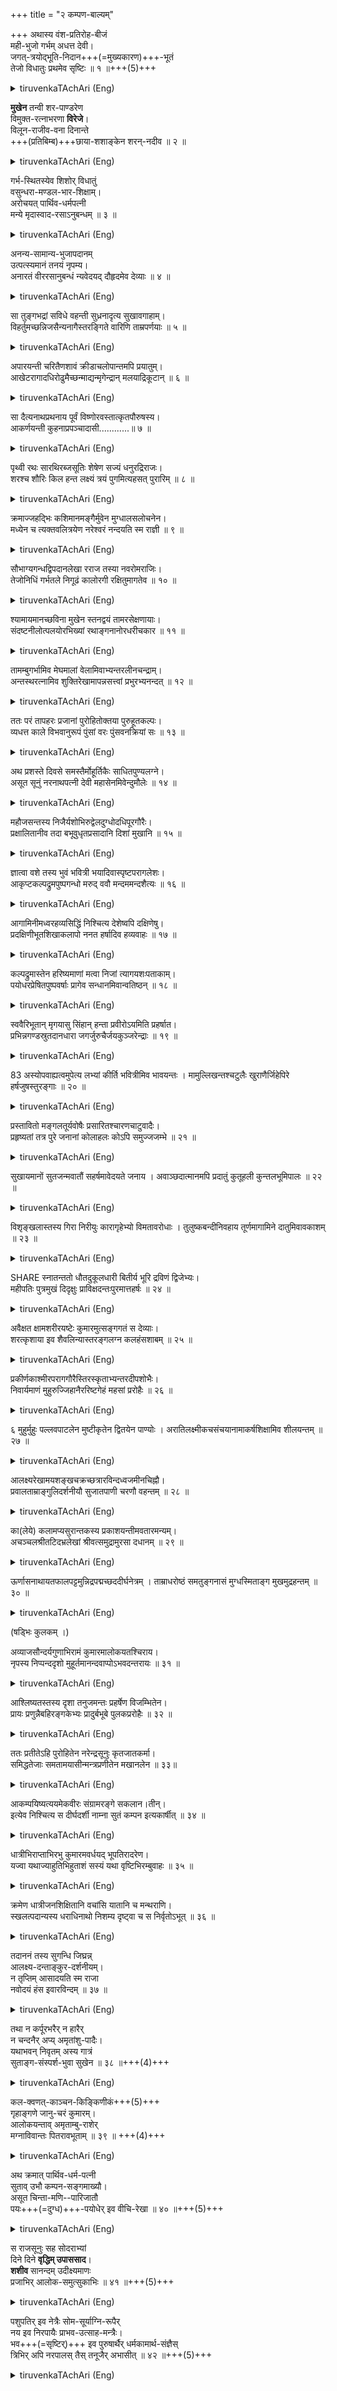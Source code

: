 +++
title = "२ कम्पण-बाल्यम्"

+++
अथास्य वंश-प्रतिरोह-बीजं  
मही-भुजो गर्भम् अधत्त देवी।  
जगत्-त्रयोद्भूति-निदान+++(=मुख्यकारण)+++-भूतं  
तेजो विधातुः प्रथमेव सृष्टिः ॥ १ ॥+++(5)+++  


<details><summary>tiruvenkaTAchAri (Eng)</summary>

1. The queen conceived by the king and bore in her womb, the seed of royal race, as the cosmic waters held in them the tējas virile of Brahma with which the three worlds were created.  

</details>


**मुखेन** तन्वी शर-पाण्डरेण  
विमुक्त-रत्नाभरणा **विरेजे**।  
विलून-राजीव-वना दिनान्ते  
+++(प्रतिबिम्ब)+++छाया-शशाङ्केन शरन्-नदीव ॥ २ ॥  


<details><summary>tiruvenkaTAchAri (Eng)</summary>

2. The queen put aside her jewels. Her face was somewhat pale like the sara reed and her form unusually slender. She shone like a river in autumn with lotuses gone and with the globe of the moon reflected on its watery surface.  

</details>


गर्भ-स्थितस्येव शिशोर् विधातुं  
वसुन्धरा-मण्डल-भार-शिक्षाम्।  
अरोचयत् पार्थिव-धर्मपत्नी  
मन्ये मृदास्वाद-रसाऽनुबन्धम् ॥ ३ ॥  


<details><summary>tiruvenkaTAchAri (Eng)</summary>

3. She who was the beloved consort of the lord of this earth, indulged in tasting particles of it as if to teach the responsibility of earth-sway to the infant in her womb.  

</details>


अनन्य-सामान्य-भुजापदानम्  
उत्पत्स्यमानं तनयं नृपम्य।  
अनारतं वीररसानुबन्धं न्यवेदयद् दौहृदमेव देव्याः ॥ ४ ॥  


<details><summary>tiruvenkaTAchAri (Eng)</summary>

4. The very nature of her longings in her pregnancy which always took a daring turn suggested that her would-be son would be wedded to heroic accomplishments.  

</details>


सा तुङ्गभद्रां सविधे वहन्ती सुध्रनादृत्य सुखावगाहाम्।  
विहर्तुमच्छन्निजसैन्यनागैस्तरङ्गिते वारिणि ताम्रपर्णयाः ॥ ५ ॥  


<details><summary>tiruvenkaTAchAri (Eng)</summary>

5. Without caring for the Tungabhadra which flowed nearby and which was easily fordable, she desir ed to sport in the Tāmraparņi in company with her army of elephants that would raise waves in its waters (while they submerged with their huge bodies).  

</details>


अपारयन्ती चरितैणशावं क्रीडाचलोपान्तमपि प्रयातुम्।  
आखेटरागादधिरोढुमैच्छन्माद्यन्मृगेन्द्रान् मलयाद्रिकूटान् ॥ ६ ॥  


<details><summary>tiruvenkaTAchAri (Eng)</summary>

6. Though she was physically unable to walk as far as the pleasure-hill where the deer were quietly grazing, she, in her mental flights, was on the tops of the Malāya mountain inhabited by (ferocious) lions.

</details>


सा दैत्यनाथप्रथनाय पूर्वं विष्णोरवस्तात्कृतपौरुषस्य।  
आकर्णयन्ती कुहनाप्रपञ्चादासी............॥ ७ ॥  


<details><summary>tiruvenkaTAchAri (Eng)</summary>

7. She heard of Viṣnu's miraculous exploits underneath the earth and wanted to imitate Him .... (slöka imperfect).  

</details>


पृथ्वी रथः सारथिरब्जसूतिः शेषेण सज्यं धनुरद्रिराजः।  
शरश्च शौरिः किल हन्त लक्ष्यं त्रयं पुगमित्यहसत् पुरारिम् ॥ ८ ॥  


<details><summary>tiruvenkaTAchAri (Eng)</summary>

8. She laughed at Śiva's valour in reducing Tripura aided by all such paraphernalia as the Earth for the chariot, Brahma for the charioteer, Sesa for the bowstring, the mountain for the bow and Hari for the arrow.  

</details>


क्रमाज्जहद्भिः कशिमानमङ्गैर्मुवेन मुग्धालसलोचनेन।  
मध्येन च त्यक्तवलित्रयेण नरेश्वरं नन्दयति स्म राज्ञी ॥ ९ ॥  


<details><summary>tiruvenkaTAchAri (Eng)</summary>

9. As time advanced, the limbs of her body began to put on flesh; he face regained its sweet and lazy eye-looks; her beily began to show its folds distinctly; and this change in his beloved filled the king withi delight.  

</details>


सौभाग्यगन्धद्विपदानलेखा रराज तस्या नवरोमराजिः।  
तेजोनिधिं गर्भतले निगूढं कालोरगी रक्षितुमागतेव ॥ १० ॥  


<details><summary>tiruvenkaTAchAri (Eng)</summary>

10. The auspicious line of hair that was on her abdomen looked like a black serpent on guard in order to protect the infant within.  

</details>


श्यामायमानच्छविना मुखेन स्तनद्वयं तामरसेक्षणायाः।  
संदष्टनीलोत्पलयोरभिख्यां रथाङ्गनानोरधरीचकार ॥ ११ ॥  


<details><summary>tiruvenkaTAchAri (Eng)</summary>

11. Her breasts, with black nipples, surpassed in their attractiveness the çakravāka couple with a bit of blue utpala flower in their beaks.  

</details>


तामम्बुगर्भामिव मेघमालां वेलामिवाभ्यन्तरलीनचन्द्राम्।  
अन्तस्थरत्नामिव शुक्तिरेखामापन्नसत्त्वां प्रभुरभ्यनन्दत् ॥ १२ ॥   


<details><summary>tiruvenkaTAchAri (Eng)</summary>

12. The lord of earth regarded her being in an interesting condition, as if she were a rain-cloud full of water within, a pearl oyster with pearl inside and night time foreshadowing the rise of the moon.  

</details>


ततः परं तापहरः प्रजानां पुरोहितोक्तया पुरुहूतकल्पः।  
व्यधत्त काले विभवानुरूपं पुंसां वरः पुंसवनक्रियां सः ॥ १३ ॥  


<details><summary>tiruvenkaTAchAri (Eng)</summary>

13. The king who was as prosperous as Indra and who was ever bent on the amelioration of his subjects, celebrated the ceremony of pumsavana as ordered by his preceptor, at the appointed time, on a scale befitting his royal rank.

</details>


अथ प्रशस्ते दिवसे समस्तैर्मोहूर्तिकैः साधितपुण्यलग्ने।  
असूत सूनुं नरनाथपत्नी देवी महासेनमिवेन्दुमौलेः ॥ १४ ॥  


<details><summary>tiruvenkaTAchAri (Eng)</summary>

14. Then on an auspicious day, at the hour pro nounced most auspicious by astrologers, the queen presented her lord with a boy, as Goddess Pārvati bore to Śiva the child Subrahmanya.  

</details>


महौजसन्तस्य निजैर्यशोभिरुद्वेलदुग्धोदधिपूरगौरैः।  
प्रक्षालितानीव तदा बभूवुधृतप्रसादानि दिशां मुखानि ॥ १५ ॥  


<details><summary>tiruvenkaTAchAri (Eng)</summary>

15. The quarters then shone with spotless lustre as if they had been newly washed by royal fame which was fit to be likened to the whiteness of milk that filled the milky ocean.  

</details>


ज्ञात्वा वशे तस्य भुवं भवित्री भयादिवास्पृष्टपरागलेशः।  
आकृप्टकल्पद्रुमपुष्पगन्धो मरुद् ववौ मन्दममन्दशैत्यः ॥ १६ ॥   


<details><summary>tiruvenkaTAchAri (Eng)</summary>

16. Cool breeze scented with the flower-dusts from heavenly trees began to blow gently as if afraid of the new-born infant who was soon to attain the mastery of his earth.  

</details>

आगामिनीमध्वरहव्यसिद्धिं निश्चित्य देशेष्वपि दक्षिणेषु।  
प्रदक्षिणीभूतशिखाकलापो ननत हर्षादिव हव्यवाहः ॥ १७ ॥  


<details><summary>tiruvenkaTAchAri (Eng)</summary>

17. The god of fire seemed to dance with joy, describing auspicious circles with his bright ends; and this betokened that fruitful sacrifices would soon be performed all over the southern countries in abundance.  

</details>


कल्पद्रुमास्तेन हरिष्यमाणां मत्वा निजां त्यागयशःपताकाम्।  
पयोधरप्रेषितपुष्पवर्षाः प्रागेव सन्धानमिवान्वतिष्ठन् ॥ १८ ॥  


<details><summary>tiruvenkaTAchAri (Eng)</summary>

18. The kalpa vřksās by showering down flowers through clouds looked as if courting in advance the friendship of the royal child who was soon to excel them in the glory of giving.  

</details>


स्ववैरिभूतान् मृगयासु सिंहान् हन्ता प्रवीरोऽयमिति प्रहर्षात।  
प्रभिन्नगण्डस्रुतदानधारा जगर्जुरुचैर्जयकुञ्जरेन्द्राः ॥ १९ ॥  


<details><summary>tiruvenkaTAchAri (Eng)</summary>

19. The wild elephants, with ichor flowing down their cheeks, trumpeted in joy, as if in contemplation of the destruction that awaited their enemies; the lions, at  the hands of the royal baby who would soon grow up to be a daring hunter.

</details>



83
अस्योपवाह्यत्वमुपेत्य लभ्यां कीर्ति भवित्रीमिव भावयन्तः ।
मामुल्लिखन्तश्चटुलैः खुराणैर्जिहेपिरे हर्षजुषस्तुरङ्गाः ॥ २० ॥   


<details><summary>tiruvenkaTAchAri (Eng)</summary>

20. The horses also neighed with joy, tearing the ground with their large hoofs, perhaps thinking, that they would soon be mounted upon by the child and a great glory awaited them in that role.  

</details>

प्रस्तावितो मङ्गलतूर्यवोषैः प्रसारितश्चारणचाटुवादैः।  
प्रहृष्यतां तत्र पुरे जनानां कोलाहलः कोऽपि समुज्जजम्भे ॥ २१ ॥   


<details><summary>tiruvenkaTAchAri (Eng)</summary>

21. Tumultuous rejoicings among the people of the city arose, with trumpets blowing and çāraṇas shouting auspicious words.  

</details>

सुखायमानों सुतजन्मवातौं सहर्षमावेदयते जनाय ।
अवाञ्छदात्मानमपि प्रदातुं कुतूहली कुन्तलभूमिपालः ॥ २२ ॥   


<details><summary>tiruvenkaTAchAri (Eng)</summary>

22. The monarch of Kuntala wished to give away even himself bodily to those that bore the glad tidings of his son's birth,  

</details>

विशृङ्खलास्तस्य गिरा निरीयुः कारागृहेभ्यो विमतावरोधाः ।
तुलुष्कबन्दीनिवहाय तूर्णमागामिने दातुमिवावकाशम् ॥ २३ ॥  


<details><summary>tiruvenkaTAchAri (Eng)</summary>

23. By his royal word of command the prisons were thrown open and prisoners were unchained and liberated as if to make room for future incumbents, viz., the turuskas.  

</details>


SHARE
स्नातन्ततो धौतदुकूलधारी बितीर्य भूरि द्रविणं द्विजेभ्यः।  
महीपतिः पुत्रमुखं दिदृक्षुः प्राविक्षदन्तःपुरमात्तहर्षः ॥ २४ ॥  


<details><summary>tiruvenkaTAchAri (Eng)</summary>

24. Duly bathed and clad in white silk, the king: after doling out immense riches as gifts to Brāmins, entered the lying-in room with a glad heart to see the face of his son.  

</details>


अवैक्षत क्षामशरीरयष्टेः कुमारमुत्सङ्गगतं स देव्याः।  
शरत्कृशाया इव शैवलिन्यास्तरङ्गलग्न कलहंसशाबम् ॥ २५ ॥  


<details><summary>tiruvenkaTAchAri (Eng)</summary>

25. He saw the child lying on the lap of his slim featured queen like a swan youngling on the wavy-bed of the autumnal river.  

</details>


प्रकीर्णकाश्मीरपरागगौरैस्तिरस्कृताभ्यन्तरदीपशोभैः।  
निवार्यमाणं मुहुरुज्जिहानैररिष्टगेहं महसां प्ररोहैः ॥ २६ ॥  


<details><summary>tiruvenkaTAchAri (Eng)</summary>

26. 26 to 30. Rays of light, whitish as camphor dust, played on the child's form which subdued the lustre of the lamps burning in the lying-in-chamber. With his two reddish hands closed, the child looked as if already practising the art of holding within his grasp the god dess of prosperity of his enemies. His two gracefully shaped feet bore auspicious marks indicative of conch, disc, umbrella, lotus, banner, and fish. His tiny fingers, reddish and soft as tender foliage, were also beautiful to look at. He bore the hairy sign of Śrīvatsa on his breast which suggested that he was an avatāra of Viṣnu, and, that unbroken prosperity would mark his life. His forehead was adorned with a circle of hair between the eye-brows. His eyes were large like the petals of blooming lotus. His nose was lofty; and a sweet smile played on his red lips. Altogether, the child's face was surpassingly beautiful.

</details>


६
मुहुर्मुहुः पल्लवपाटलेन मुष्टीकृतेन द्वितयेन पाण्योः ।
अरातिलक्ष्मीकचसंचयानामाकर्षशिक्षामिव शीलयन्तम् ॥ २७ ॥  


<details><summary>tiruvenkaTAchAri (Eng)</summary>

27. See previous shloka 26.

</details>


आलक्ष्यरेखामयशङ्खचक्रच्छत्रारविन्दध्वजमीनचिह्नौ।  
प्रवालताम्राङ्गुलिदर्शनीयौ सुजातपाणी चरणौ वहन्तम् ॥ २८ ॥  


<details><summary>tiruvenkaTAchAri (Eng)</summary>

28. See previous shloka 26.

</details>


का(लेये) कलामप्यसुरान्तकस्य प्रकाशयन्तीमवतारमन्यम्।  
अचञ्चलश्रीतटिदभ्रलेखां श्रीवत्समुद्रामुरसा दधानम् ॥ २९ ॥  


<details><summary>tiruvenkaTAchAri (Eng)</summary>

29. See previous shloka 26.

</details>



ऊर्णासनाथायतफालपट्टमुन्निद्रपद्मच्छददीर्घनेत्रम् ।
ताम्राधरोष्ठं समतुङ्गनासं मुग्धस्मिताङ्ग मुखमुद्रहन्तम् ॥ ३० ॥  


<details><summary>tiruvenkaTAchAri (Eng)</summary>

30. See previous shloka 26.

</details>


(षड्भिः कुलकम् ।)

अव्याजसौन्दर्यगुणाभिरामं कुमारमालोकयतश्चिराय।  
नृपस्य निप्पन्ददृशो मुहूर्तमानन्दवाप्पोऽभवदन्तरायः ॥ ३१ ॥  


<details><summary>tiruvenkaTAchAri (Eng)</summary>

31. Tears of joy, for a while, acted as a check on the steadfast look of his eyes that feasted on the cherubic form of the child.  

</details>


आश्लिष्यतस्तस्य दृशा तनुजमन्तः प्रहर्षेण विजम्भितेन।  
प्रायः प्रणुन्नैबहिरङ्गकेभ्यः प्रादुर्बभूबे पुलकप्ररोहैः ॥ ३२ ॥  


<details><summary>tiruvenkaTAchAri (Eng)</summary>

32. The king embraced the child with his eyes; and the excessive emotion in his mind burst out as manifest by horripulation.  

</details>


ततः प्रतीतेऽहि पुरोहितेन नरेन्द्रसूनुः कृतजातकर्मा।  
समिद्धतेजाः समतामयासीन्मन्त्रप्रणीतेन मखानलेन ॥ ३३॥

<details><summary>tiruvenkaTAchAri (Eng)</summary>

33. On an auspicious day, the jāta karman rites of the child were performed as directed by the priest, and the child grew in splendour like the god of fire that witnesses those rites.
</details>

आकम्पयिष्यत्ययमेकवीरः संग्रामरङ्गे सकलान।तीन्।  
इत्येव निश्चित्य स दीर्घदर्शी नाम्ना सुतं कम्पन इत्यकार्षीत् ॥ ३४ ॥  


<details><summary>tiruvenkaTAchAri (Eng)</summary>

34. The king who always looked ahead named his child Kampana, as he clearly foresaw in his mind that, in proper time, the latter would become a matchless (warrior, and was sure to make his enemies in the field of battle quake with fear.  

</details>


धात्रीभिराप्ताभिरभु कुमारमवर्धयद् भूपतिरादरेण।  
यज्वा यथाज्याहुतिभिहुताशं सस्यं यथा वृष्टिभिरम्बुवाहः ॥ ३५ ॥  


<details><summary>tiruvenkaTAchAri (Eng)</summary>

35. Just as the sacrificer tends the fire with ghee offerings, and just as the cloud sustains the corn with rains, so too, the king had his child brought up by trustworthy nurses.  

</details>


क्रमेण धात्रीजनशिक्षितानि वचांसि यातानि च मन्थराणि।  
स्खलत्पदान्यस्य धराधिनाथो निशम्य दृष्ट्वा च स निर्वृतोऽभूत् ॥ ३६ ॥  


<details><summary>tiruvenkaTAchAri (Eng)</summary>

36. He was overjoyed to hear the lisping words and to look at the tottering gaits of his child, who had his lessons on talking and walking from his foster mother.

</details>


तदाननं तस्य सुगन्धि जिघ्रन्न्  
आलक्ष्य-दन्ताङ्कुर-दर्शनीयम्।  
न तृप्तिम् आसादयति स्म राजा  
नवोदयं हंस इवारविन्दम् ॥ ३७ ॥  


<details><summary>tiruvenkaTAchAri (Eng)</summary>

37. Like a swan that ever loves the touch of budding lotuses, the king was never satisfied with kis sing the fragrant mouth of his child with no teeth yet perceptible in it.  

</details>


तथा न कर्पूरभरैर् न हारैर्   
न चन्दनैर् अप्य् अमृतांशु-पादैः।  
यथाभवन् निवृतम् अस्य गात्रं  
सुताङ्ग-संस्पर्श-भुवा सुखेन ॥ ३८ ॥+++(4)+++  


<details><summary>tiruvenkaTAchAri (Eng)</summary>

38. The pleasurable feeling which the king had while embracing his cherub boy, was not to be matched by the contact of camphor, pearl, sandal-paste or moon beams.  

</details>


कल-क्वणत्-काञ्चन-किङ्किणीकं+++(5)+++  
गृहाङ्गणे जानु-चरं कुमारम्।  
आलोकयन्ताव् अमृताम्बु-राशेर्  
मग्नाविवान्तः पितरावभूताम् ॥ ३९ ॥ +++(4)+++  


<details><summary>tiruvenkaTAchAri (Eng)</summary>

39. The king and the queen felt themselves bathed in an ocean of nectar as they enjoyed looking at their child crawling on his knees on the floor of the palace, with the small bells in his ornaments tinkling.  

</details>


अथ क्रमात् पार्थिव-धर्म-पत्नी  
सुताव् उभौ कम्पन-सङ्गमाख्यौ।  
असूत चिन्ता-मणि--पारिजातौ  
पयः+++(=दुग्ध)+++-पयोधेर् इव वीचि-रेखा ॥ ४० ॥+++(5)+++  


<details><summary>tiruvenkaTAchAri (Eng)</summary>

40. Then, in course of time, the queen bore to the king two other sons called Kampana and Sangama who were like pārijāta and çintāmaại that sprang from the milky ocean.  

</details>


स राजसूनुः सह सोदराभ्यां  
दिने दिने **वृद्धिम् उपाससाद**।  
**शशीव** सानन्दम् उदीक्ष्यमाणः  
प्रजाभिर् आलोक-समुत्सुकाभिः ॥ ४१ ॥+++(5)+++  


<details><summary>tiruvenkaTAchAri (Eng)</summary>

41. The prince (viz, Kampana), along with his two brothers, began to grow, day by day ; and people were in ecstasies when they looked at him as at the (waxing) moon.  

</details>


पशुपतिर् इव नेत्रैः सोम-सूर्याग्नि-रूपैर्  
नय इव निरपायैः प्राभव-उत्साह-मन्त्रैः।  
भव+++(=सृष्टिर्)+++ इव पुरुषार्थैर् धर्मकामार्थ-संज्ञैस्  
त्रिभिर् अपि नरपालस् तैस् तनूजैर् अभासीत् ॥ ४२ ॥+++(5)+++  


<details><summary>tiruvenkaTAchAri (Eng)</summary>

42. The king, with his three children, shone like Śiva with his three eyes, the moon, the sun and the fire; or like statesmanship, with its three unfailing aspects, Power, Daring and Counsel; or like life with its three ends, Virtue, Wealth and Enjoyment.  

</details>

